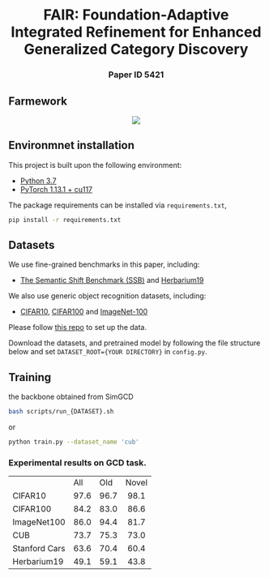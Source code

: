 <div align="center">
  <h1> FAIR: Foundation-Adaptive Integrated
Refinement for Enhanced Generalized Category Discovery </h1>
</div>

<div align="center">
  <h3>Paper ID 5421 </h3>
</div>

<!-- <p align="center">
  <img src="assets/overview.png" alt="result" width="60%" align="right"/>
</p> -->

## Farmework
<div align="center">
  <img src="[https://github.com/******/dbscan_clustering_algorithm/blob/master/data/DBSCAN.png](https://github.com/byw212/FAIR/blob/main/framework.png)">
</div>

## Environmnet installation
This project is built upon the following environment:
* [Python 3.7](https://pytorch.org)
* [PyTorch 1.13.1 + cu117](https://pytorch.org)

The package requirements can be installed via `requirements.txt`, 
```bash
pip install -r requirements.txt
```

## Datasets
We use fine-grained benchmarks in this paper, including:
* [The Semantic Shift Benchmark (SSB)](https://github.com/sgvaze/osr_closed_set_all_you_need#ssb) and [Herbarium19](https://www.kaggle.com/c/herbarium-2019-fgvc6)

We also use generic object recognition datasets, including:
* [CIFAR10](https://pytorch.org/vision/stable/datasets.html), [CIFAR100](https://pytorch.org/vision/stable/datasets.html) and [ImageNet-100](https://image-net.org/download.php)

Please follow [this repo](https://github.com/sgvaze/generalized-category-discovery) to set up the data.

Download the datasets, and pretrained model by following the file structure below and set `DATASET_ROOT={YOUR DIRECTORY}` in `config.py`.

## Training
the backbone obtained from SimGCD
```bash
bash scripts/run_{DATASET}.sh
```
or
```bash
python train.py --dataset_name 'cub' 
```

### Experimental results on GCD task.

<table>
  <tr>
    <td> </td>
    <td>All</td>
    <td>Old</td>
    <td>Novel</td>
  </tr>
  <tr>
    <td>CIFAR10</td>
    <td align="center">97.6</td>
    <td align="center">96.7</td>
    <td align="center">98.1</td>
</tr>
  <tr>
    <td>CIFAR100</td>
    <td align="center">84.2</td>
    <td align="center">83.0</td>
    <td align="center">86.6</td>
</tr>
  <tr>
    <td>ImageNet100</td>
    <td align="center">86.0</td>
    <td align="center">94.4</td>
    <td align="center">81.7</td>
 </tr>
  <tr>
    <td>CUB</td>
    <td align="center">73.7</td>
    <td align="center">75.3</td>
    <td align="center">73.0</td>
 </tr>
  <tr>
    <td>Stanford Cars</td>
    <td align="center">63.6</td>
    <td align="center">70.4</td>
    <td align="center">60.4</td>
 </tr>

  <tr>
    <td>Herbarium19</td>
    <td align="center">49.1</td>
    <td align="center">59.1</td>
    <td align="center">43.8</td>
</tr>
</table>
